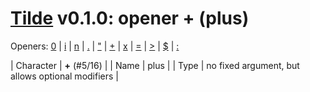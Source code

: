 
# [Tilde](./README.md) v0.1.0: opener + (plus)

Openers: [0](./num.md) | [i](./inp.md) | [n](./seq.md) | [.](./more.md) | ["](./str.md) | [+](./plus.md) | [x](./x.md) | [=](./eq.md) | [>](./gt.md) | [$](./var.md) | [:](./forall.md)

| Character | **+** (#5/16) |
| Name | plus |
| Type | no fixed argument, but allows optional modifiers |
